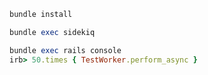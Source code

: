 ```ruby
bundle install
```

```ruby
bundle exec sidekiq
```

```ruby
bundle exec rails console
irb> 50.times { TestWorker.perform_async }
```
